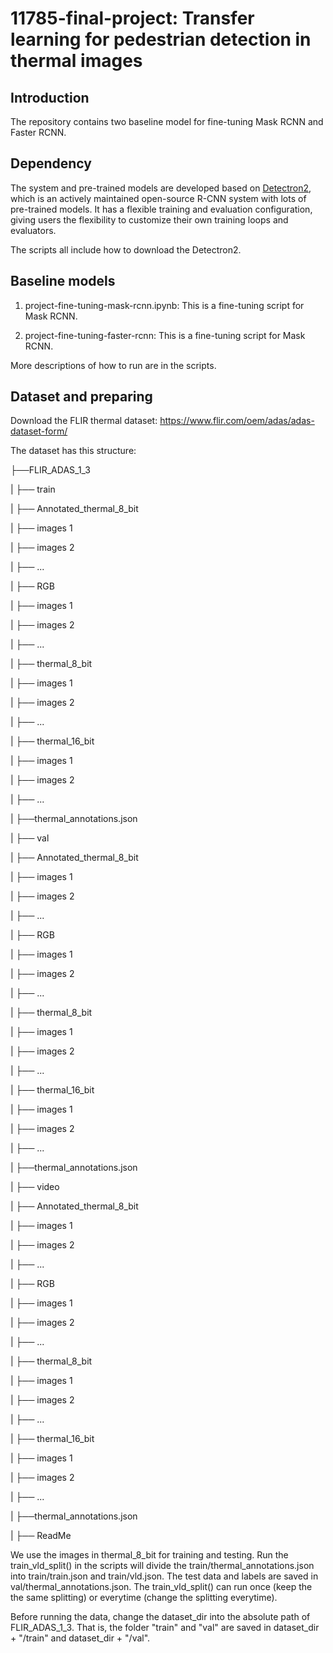# 11785-final-project: Transfer learning for pedestrian detection in thermal images

Introduction
--
The repository contains two baseline model for fine-tuning Mask RCNN and Faster RCNN.

Dependency
--
The system and pre-trained models are developed based on [Detectron2](https://github.com/facebookresearch/detectron2), which is an actively maintained open-source R-CNN system with lots of pre-trained models. It has a flexible training and evaluation configuration, giving users the flexibility to customize their own training loops and evaluators.

The scripts all include how to download the Detectron2.

Baseline models
--
1. project-fine-tuning-mask-rcnn.ipynb: 
  This is a fine-tuning script for Mask RCNN.

2. project-fine-tuning-faster-rcnn: 
  This is a fine-tuning script for Mask RCNN.

More descriptions of how to run are in the scripts.

Dataset and preparing
--
Download the FLIR thermal dataset: https://www.flir.com/oem/adas/adas-dataset-form/

The dataset has this structure:

├──FLIR_ADAS_1_3

|  ├── train

|      ├── Annotated_thermal_8_bit

|          ├── images 1

|          ├── images 2

|          ├── ...

|      ├── RGB

|          ├── images 1

|          ├── images 2

|          ├── ...

|      ├── thermal_8_bit

|          ├── images 1

|          ├── images 2

|          ├── ...

|      ├── thermal_16_bit

|          ├── images 1

|          ├── images 2

|          ├── ...

|      ├──thermal_annotations.json

|  ├── val

|      ├── Annotated_thermal_8_bit

|          ├── images 1

|          ├── images 2

|          ├── ...

|      ├── RGB

|          ├── images 1

|          ├── images 2

|          ├── ...

|      ├── thermal_8_bit

|          ├── images 1

|          ├── images 2

|          ├── ...

|      ├── thermal_16_bit

|          ├── images 1

|          ├── images 2

|          ├── ...

|      ├──thermal_annotations.json

|  ├── video

|      ├── Annotated_thermal_8_bit

|          ├── images 1

|          ├── images 2

|          ├── ...

|      ├── RGB

|          ├── images 1

|          ├── images 2

|          ├── ...

|      ├── thermal_8_bit

|          ├── images 1

|          ├── images 2

|          ├── ...

|      ├── thermal_16_bit

|          ├── images 1

|          ├── images 2

|          ├── ...

|      ├──thermal_annotations.json

|  ├── ReadMe



We use the images in thermal_8_bit for training and testing. Run the train_vld_split() in the scripts will divide the train/thermal_annotations.json into train/train.json and train/vld.json. The test data and labels are saved in val/thermal_annotations.json. The train_vld_split() can run once (keep the the same splitting) or everytime (change the splitting everytime).

Before running the data, change the dataset_dir into the absolute path of FLIR_ADAS_1_3. That is, the folder "train" and "val" are saved in dataset_dir + "/train" and dataset_dir + "/val".

